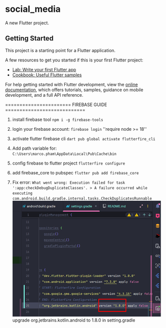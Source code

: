 # social_media

A new Flutter project.

## Getting Started

This project is a starting point for a Flutter application.

A few resources to get you started if this is your first Flutter project:

- [Lab: Write your first Flutter app](https://docs.flutter.dev/get-started/codelab)
- [Cookbook: Useful Flutter samples](https://docs.flutter.dev/cookbook)

For help getting started with Flutter development, view the
[online documentation](https://docs.flutter.dev/), which offers tutorials,
samples, guidance on mobile development, and a full API reference.

======================= FIREBASE GUIDE ============================
1. install firebase tool
`npm i -g firebase-tools`

2. login your firebase account:
`firebase login`
''require node >= 18''

3. activate flutter firebase cli
`dart pub global activate flutterfire_cli`

4. Add path variable for:
`C:\Users\marco.pham\AppData\Local\Pub\Cache\bin`

5. config firebase to flutter project
`flutterfire configure`

6. add firebase_core to pubspec
`flutter pub add firebase_core`

7. Fix error:
`What went wrong: Execution failed for task ':app:checkDebugDuplicateClasses'. > A failure occurred while executing com.android.build.gradle.internal.tasks.CheckDuplicatesRunnable`
![img.png](img.png)
upgrade org.jetbrains.kotlin.android to 1.8.0 in setting.gradle